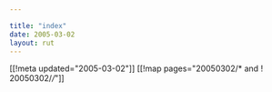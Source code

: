 ```yaml
---

title: "index"
date: 2005-03-02
layout: rut
---
```


[[!meta updated="2005-03-02"]]
[[!map pages="20050302/* and ! 20050302/*/*"]]
